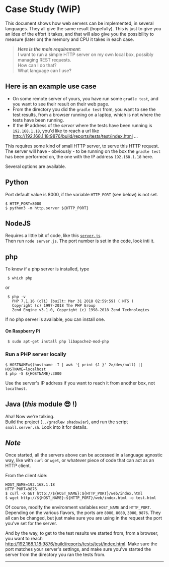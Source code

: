 # Case Study (WiP)
This document shows how web servers can be implemented, in several languages. They all give the same result (hopefully). This is just to give you an idea of the
effort it takes, and that will also give you the possibility to measure (later on) the memory and CPU it takes in each case.

> _**Here is the main requirement**_:  
> I want to run a simple HTTP server on my own local box,
> possibly managing REST requests.  
> How can I do that?  
> What language can I use?

## Here is an example use case

- On some remote server of yours, you have run some `gradle test`, and you want to see their result on their web page.
- From the directory you did the `gradle test` from, you want to see the test results, from a browser running on a laptop, which is not where the tests have been running.
- If the IP address of the _server_ where the tests have been running is `192.168.1.18`, you'd like to reach a url like <http://192.168.1.18:9876/build/reports/tests/test/index.html> ...

This requires some kind of small HTTP server, to serve this HTTP request.  
The server will have - obviously - to be running on the box the `gradle test` has been performed on,
the one with the IP address `192.168.1.18` here. 

Several options are available.


## Python
Port default value is 8000, if the variable `HTTP_PORT` (see below) is not set.
```text
$ HTTP_PORT=8000
$ python3 -m http.server ${HTTP_PORT}
```

## NodeJS
Requires a little bit of code, like this [`server.js`](./server.js).  
Then run `node server.js`. The port number is set in the code, look inti it.

## php
To know if a php server is installed, type
```
 $ which php
```
or
```
 $ php -v
   PHP 7.1.16 (cli) (built: Mar 31 2018 02:59:59) ( NTS )
   Copyright (c) 1997-2018 The PHP Group
   Zend Engine v3.1.0, Copyright (c) 1998-2018 Zend Technologies
```
If no php server is available, you can install one.
#### On Raspberry Pi
```
 $ sudo apt-get install php libapache2-mod-php
```

### Run a PHP server locally
```
$ HOSTNAME=$(hostname -I | awk '{ print $1 }' 2>/dev/null) || HOSTNAME=localhost
$ php -S ${HOSTNAME}:3000
```
Use the server's IP address if you want to reach it from another box, not `localhost`.

## Java (_this_ module 😎 !)
Aha! Now we're talking.  
Build the project (`../gradlew shadowJar`), and run the script `small.server.sh`.
Look into it for details.

## _Note_
Once started, all the servers above can be accessed in a language agnostic way,
like with `curl` or `wget`, or whatever piece of code that can act as an HTTP client.

From the client side:
```
HOST_NAME=192.168.1.18
HTTP_PORT=9876
$ curl -X GET http://${HOST_NAME}:${HTTP_PORT}/web/index.html
$ wget http://${HOST_NAME}:${HTTP_PORT}/web/index.html -o test.html
```
Of course, modify the environment variables `HOST_NAME` and `HTTP_PORT`.  
Depending on the various flavors, the ports are `8000`, `8080`, `3000`, `9876`. They all can be changed,
but just make sure you are using in the request the port you've set for the server.

And by the way, to get to the test results we started from, from a browser, you want
to reach <http://192.168.1.18:9876/build/reports/tests/test/index.html>. Make sure the port matches your server's settings, and make sure you've started the server
from the directory you ran the tests from.

---

